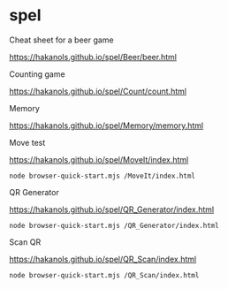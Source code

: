 # spel
Cheat sheet for a beer game

https://hakanols.github.io/spel/Beer/beer.html

Counting game

https://hakanols.github.io/spel/Count/count.html

Memory

https://hakanols.github.io/spel/Memory/memory.html

Move test

https://hakanols.github.io/spel/MoveIt/index.html

    node browser-quick-start.mjs /MoveIt/index.html

QR Generator

https://hakanols.github.io/spel/QR_Generator/index.html

    node browser-quick-start.mjs /QR_Generator/index.html

Scan QR

https://hakanols.github.io/spel/QR_Scan/index.html

    node browser-quick-start.mjs /QR_Scan/index.html
